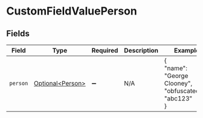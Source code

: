 # CustomFieldValuePerson


## Fields

| Field                                                  | Type                                                   | Required                                               | Description                                            | Example                                                |
| ------------------------------------------------------ | ------------------------------------------------------ | ------------------------------------------------------ | ------------------------------------------------------ | ------------------------------------------------------ |
| `person`                                               | [Optional\<Person>](../../models/components/Person.md) | :heavy_minus_sign:                                     | N/A                                                    | {<br/>"name": "George Clooney",<br/>"obfuscatedId": "abc123"<br/>} |